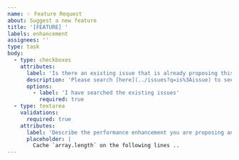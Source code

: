 ```yaml
---
name: ✨ Feature Request
about: Suggest a new feature
title: '[FEATURE] '
labels: enhancement
assignees: ''
type: task
body:
  - type: checkboxes
    attributes:
      label: 'Is there an existing issue that is already proposing this?'
      description: 'Please search [here](../issues?q=is%3Aissue) to see if an issue already exists for this'
      options:
        - label: 'I have searched the existing issues'
          required: true
  - type: textarea
    validations:
      required: true
    attributes:
      label: 'Describe the performance enhancement you are proposing and how we can try it out'
      placeholder: |
        Cache `array.length` on the following lines ..
---
```

